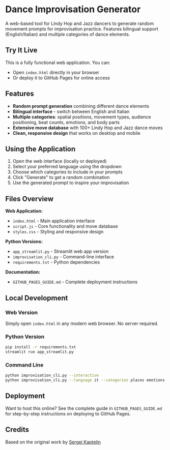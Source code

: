 # Dance Improvisation Generator

A web-based tool for Lindy Hop and Jazz dancers to generate random movement prompts for improvisation practice. Features bilingual support (English/Italian) and multiple categories of dance elements.

## Try It Live

This is a fully functional web application. You can:
- Open `index.html` directly in your browser
- Or deploy it to GitHub Pages for online access

## Features

- **Random prompt generation** combining different dance elements
- **Bilingual interface** - switch between English and Italian
- **Multiple categories**: spatial positions, movement types, audience positioning, beat counts, emotions, and body parts
- **Extensive move database** with 100+ Lindy Hop and Jazz dance moves
- **Clean, responsive design** that works on desktop and mobile

## Using the Application

1. Open the web interface (locally or deployed)
2. Select your preferred language using the dropdown
3. Choose which categories to include in your prompts
4. Click "Generate" to get a random combination
5. Use the generated prompt to inspire your improvisation

## Files Overview

**Web Application:**
- `index.html` - Main application interface
- `script.js` - Core functionality and move database
- `styles.css` - Styling and responsive design

**Python Versions:**
- `app_streamlit.py` - Streamlit web app version
- `improvisation_cli.py` - Command-line interface
- `requirements.txt` - Python dependencies

**Documentation:**
- `GITHUB_PAGES_GUIDE.md` - Complete deployment instructions

## Local Development

### Web Version
Simply open `index.html` in any modern web browser. No server required.

### Python Version
```bash
pip install -r requirements.txt
streamlit run app_streamlit.py
```

### Command Line
```bash
python improvisation_cli.py --interactive
python improvisation_cli.py --language it --categories places emotions
```

## Deployment

Want to host this online? See the complete guide in `GITHUB_PAGES_GUIDE.md` for step-by-step instructions on deploying to GitHub Pages.

## Credits

Based on the original work by [Sergei Kaptelin](https://sergeikaptelin.github.io/improvisation-generator/)

